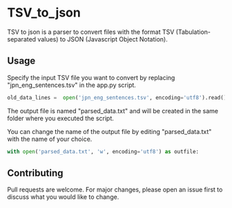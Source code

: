 # TSV_to_json

TSV to json is a parser to convert files with the format TSV (Tabulation-separated values) to JSON (Javascript Object Notation).

## Usage
Specify the input TSV file you want to convert by replacing "jpn_eng_sentences.tsv" in the app.py script.

```python
old_data_lines =  open('jpn_eng_sentences.tsv', encoding='utf8').read().split('\n')
```
The output file is named "parsed_data.txt" and will be created in the same folder where you executed the script.

You can change the name of the output file by editing "parsed_data.txt" with the name of your choice.

```python
with open('parsed_data.txt', 'w', encoding='utf8') as outfile:
```
## Contributing
Pull requests are welcome. For major changes, please open an issue first to discuss what you would like to change.
